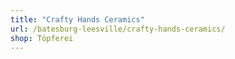 ```yaml
---
title: "Crafty Hands Ceramics"
url: /batesburg-leesville/crafty-hands-ceramics/
shop: Töpferei
---
```

